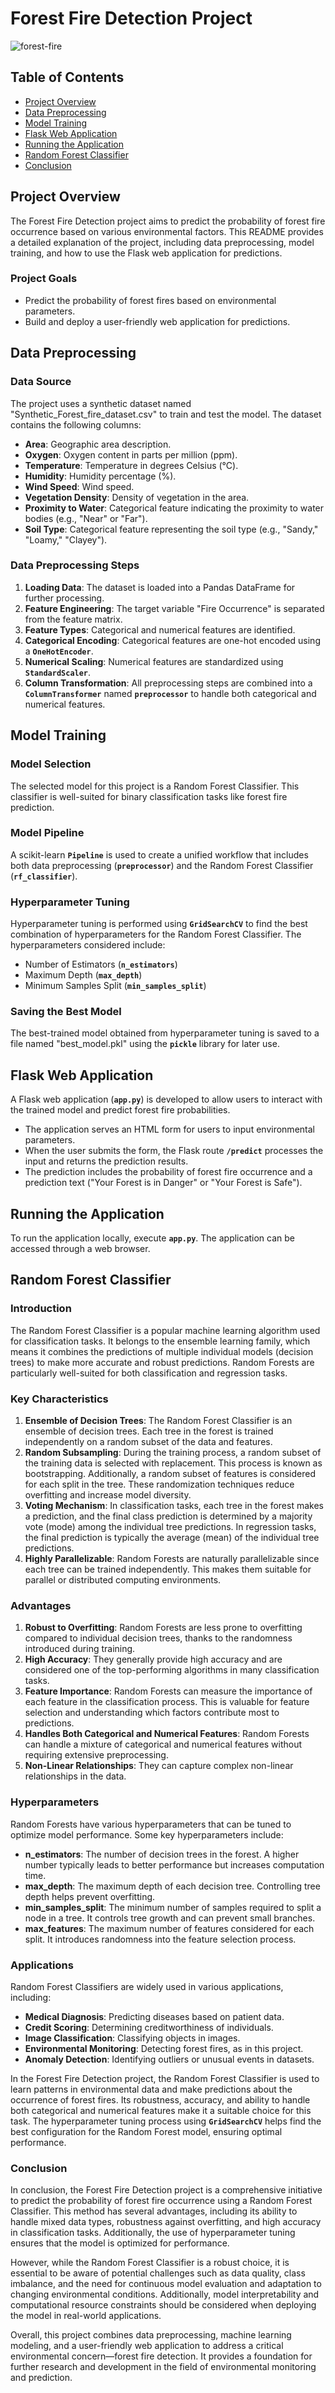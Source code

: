 # Forest Fire Detection Project

![forest-fire](https://github.com/san0808/forest-fire-prediction/assets/72181610/e1224cb2-950f-4eca-9229-de4b88b7dc24)

## Table of Contents
- [Project Overview](#project-overview)
- [Data Preprocessing](#data-preprocessing)
- [Model Training](#model-training)
- [Flask Web Application](#flask-web-application)
- [Running the Application](#running-the-application)
- [Random Forest Classifier](#random-forest-classifier)
- [Conclusion](#conclusion)

## Project Overview

The Forest Fire Detection project aims to predict the probability of forest fire occurrence based on various environmental factors. This README provides a detailed explanation of the project, including data preprocessing, model training, and how to use the Flask web application for predictions.

### Project Goals

- Predict the probability of forest fires based on environmental parameters.
- Build and deploy a user-friendly web application for predictions.

## Data Preprocessing

### Data Source

The project uses a synthetic dataset named "Synthetic_Forest_fire_dataset.csv" to train and test the model. The dataset contains the following columns:

- **Area**: Geographic area description.
- **Oxygen**: Oxygen content in parts per million (ppm).
- **Temperature**: Temperature in degrees Celsius (°C).
- **Humidity**: Humidity percentage (%).
- **Wind Speed**: Wind speed.
- **Vegetation Density**: Density of vegetation in the area.
- **Proximity to Water**: Categorical feature indicating the proximity to water bodies (e.g., "Near" or "Far").
- **Soil Type**: Categorical feature representing the soil type (e.g., "Sandy," "Loamy," "Clayey").

### Data Preprocessing Steps

1. **Loading Data**: The dataset is loaded into a Pandas DataFrame for further processing.
2. **Feature Engineering**: The target variable "Fire Occurrence" is separated from the feature matrix.
3. **Feature Types**: Categorical and numerical features are identified.
4. **Categorical Encoding**: Categorical features are one-hot encoded using a **`OneHotEncoder`**.
5. **Numerical Scaling**: Numerical features are standardized using **`StandardScaler`**.
6. **Column Transformation**: All preprocessing steps are combined into a **`ColumnTransformer`** named **`preprocessor`** to handle both categorical and numerical features.

## Model Training

### Model Selection

The selected model for this project is a Random Forest Classifier. This classifier is well-suited for binary classification tasks like forest fire prediction.

### Model Pipeline

A scikit-learn **`Pipeline`** is used to create a unified workflow that includes both data preprocessing (**`preprocessor`**) and the Random Forest Classifier (**`rf_classifier`**).

### Hyperparameter Tuning

Hyperparameter tuning is performed using **`GridSearchCV`** to find the best combination of hyperparameters for the Random Forest Classifier. The hyperparameters considered include:

- Number of Estimators (**`n_estimators`**)
- Maximum Depth (**`max_depth`**)
- Minimum Samples Split (**`min_samples_split`**)

### Saving the Best Model

The best-trained model obtained from hyperparameter tuning is saved to a file named "best_model.pkl" using the **`pickle`** library for later use.

## Flask Web Application

A Flask web application (**`app.py`**) is developed to allow users to interact with the trained model and predict forest fire probabilities.

- The application serves an HTML form for users to input environmental parameters.
- When the user submits the form, the Flask route **`/predict`** processes the input and returns the prediction results.
- The prediction includes the probability of forest fire occurrence and a prediction text ("Your Forest is in Danger" or "Your Forest is Safe").

## Running the Application

To run the application locally, execute **`app.py`**. The application can be accessed through a web browser.

## Random Forest Classifier

### Introduction

The Random Forest Classifier is a popular machine learning algorithm used for classification tasks. It belongs to the ensemble learning family, which means it combines the predictions of multiple individual models (decision trees) to make more accurate and robust predictions. Random Forests are particularly well-suited for both classification and regression tasks.

### Key Characteristics

1. **Ensemble of Decision Trees**: The Random Forest Classifier is an ensemble of decision trees. Each tree in the forest is trained independently on a random subset of the data and features.
2. **Random Subsampling**: During the training process, a random subset of the training data is selected with replacement. This process is known as bootstrapping. Additionally, a random subset of features is considered for each split in the tree. These randomization techniques reduce overfitting and increase model diversity.
3. **Voting Mechanism**: In classification tasks, each tree in the forest makes a prediction, and the final class prediction is determined by a majority vote (mode) among the individual tree predictions. In regression tasks, the final prediction is typically the average (mean) of the individual tree predictions.
4. **Highly Parallelizable**: Random Forests are naturally parallelizable since each tree can be trained independently. This makes them suitable for parallel or distributed computing environments.

### Advantages

1. **Robust to Overfitting**: Random Forests are less prone to overfitting compared to individual decision trees, thanks to the randomness introduced during training.
2. **High Accuracy**: They generally provide high accuracy and are considered one of the top-performing algorithms in many classification tasks.
3. **Feature Importance**: Random Forests can measure the importance of each feature in the classification process. This is valuable for feature selection and understanding which factors contribute most to predictions.
4. **Handles Both Categorical and Numerical Features**: Random Forests can handle a mixture of categorical and numerical features without requiring extensive preprocessing.
5. **Non-Linear Relationships**: They can capture complex non-linear relationships in the data.

### Hyperparameters

Random Forests have various hyperparameters that can be tuned to optimize model performance. Some key hyperparameters include:

- **n_estimators**: The number of decision trees in the forest. A higher number typically leads to better performance but increases computation time.
- **max_depth**: The maximum depth of each decision tree. Controlling tree depth helps prevent overfitting.
- **min_samples_split**: The minimum number of samples required to split a node in a tree. It controls tree growth and can prevent small branches.
- **max_features**: The maximum number of features considered for each split. It introduces randomness into the feature selection process.

### Applications

Random Forest Classifiers are widely used in various applications, including:

- **Medical Diagnosis**: Predicting diseases based on patient data.
- **Credit Scoring**: Determining creditworthiness of individuals.
- **Image Classification**: Classifying objects in images.
- **Environmental Monitoring**: Detecting forest fires, as in this project.
- **Anomaly Detection**: Identifying outliers or unusual events in datasets.

In the Forest Fire Detection project, the Random Forest Classifier is used to learn patterns in environmental data and make predictions about the occurrence of forest fires. Its robustness, accuracy, and ability to handle both categorical and numerical features make it a suitable choice for this task. The hyperparameter tuning process using **`GridSearchCV`** helps find the best configuration for the Random Forest model, ensuring optimal performance.

### Conclusion

In conclusion, the Forest Fire Detection project is a comprehensive initiative to predict the probability of forest fire occurrence using a Random Forest Classifier. This method has several advantages, including its ability to handle mixed data types, robustness against overfitting, and high accuracy in classification tasks. Additionally, the use of hyperparameter tuning ensures that the model is optimized for performance.

However, while the Random Forest Classifier is a robust choice, it is essential to be aware of potential challenges such as data quality, class imbalance, and the need for continuous model evaluation and adaptation to changing environmental conditions. Additionally, model interpretability and computational resource constraints should be considered when deploying the model in real-world applications.

Overall, this project combines data preprocessing, machine learning modeling, and a user-friendly web application to address a critical environmental concern—forest fire detection. It provides a foundation for further research and development in the field of environmental monitoring and prediction.


